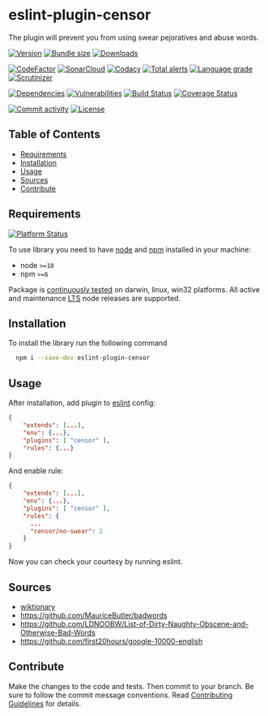 # eslint-plugin-censor
The plugin will prevent you from using swear pejoratives and abuse words.

[![Version][badge-vers]][npm]
[![Bundle size][npm-size-badge]][npm-size-url]
[![Downloads][npm-downloads-badge]][npm]

[![CodeFactor][codefactor-badge]][codefactor-url]
[![SonarCloud][sonarcloud-badge]][sonarcloud-url]
[![Codacy][codacy-badge]][codacy-url]
[![Total alerts][lgtm-alerts-badge]][lgtm-alerts-url]
[![Language grade][lgtm-lg-badge]][lgtm-lg-url]
[![Scrutinizer][scrutinizer-badge]][scrutinizer-url]

[![Dependencies][badge-deps]][npm]
[![Vulnerabilities][badge-vuln]](https://snyk.io/)
[![Build Status][tests-badge]][tests-url]
[![Coverage Status][badge-coverage]][url-coverage]

[![Commit activity][commit-activity-badge]][github]
[![License][badge-lic]][github]

## Table of Contents
  - [Requirements](#requirements)
  - [Installation](#installation)
  - [Usage](#usage)
  - [Sources](#sources)
  - [Contribute](#contribute)

## Requirements
[![Platform Status][appveyor-badge]][appveyor-url]

To use library you need to have [node](https://nodejs.org) and [npm](https://www.npmjs.com) installed in your machine:

* node `>=10`
* npm `>=6`

Package is [continuously tested][appveyor-url] on darwin, linux, win32 platforms. All active and maintenance [LTS](https://nodejs.org/en/about/releases/) node releases are supported.

## Installation

To install the library run the following command

```bash
  npm i --save-dev eslint-plugin-censor
```

## Usage

After installation, add plugin to [eslint](https://eslint.org/docs/user-guide/configuring/configuration-files#using-configuration-files) config:

```json
{
    "extends": [...],
    "env": {...},
    "plugins": [ "censor" ],
    "rules": {...}
}
```

And enable rule:
```json
{
    "extends": [...],
    "env": {...},
    "plugins": [ "censor" ],
    "rules": {
      ...
      "censor/no-swear": 2
    }
}
```

Now you can check your courtesy by running eslint.


## Sources

* [wiktionary](https://en.wiktionary.org/wiki/Category:English_swear_words)
* https://github.com/MauriceButler/badwords
* https://github.com/LDNOOBW/List-of-Dirty-Naughty-Obscene-and-Otherwise-Bad-Words
* https://github.com/first20hours/google-10000-english

## Contribute

Make the changes to the code and tests. Then commit to your branch. Be sure to follow the commit message conventions. Read [Contributing Guidelines](.github/CONTRIBUTING.md) for details.

[npm]: https://www.npmjs.com/package/eslint-plugin-censor
[github]: https://github.com/pustovitDmytro/eslint-plugin-censor
[coveralls]: https://coveralls.io/github/pustovitDmytro/eslint-plugin-censor?branch=master
[badge-deps]: https://img.shields.io/david/pustovitDmytro/eslint-plugin-censor.svg
[badge-vuln]: https://img.shields.io/snyk/vulnerabilities/npm/eslint-plugin-censor.svg?style=popout
[badge-vers]: https://img.shields.io/npm/v/eslint-plugin-censor.svg
[badge-lic]: https://img.shields.io/github/license/pustovitDmytro/eslint-plugin-censor.svg
[badge-coverage]: https://coveralls.io/repos/github/pustovitDmytro/eslint-plugin-censor/badge.svg?branch=master
[url-coverage]: https://coveralls.io/github/pustovitDmytro/eslint-plugin-censor?branch=master

[tests-badge]: https://img.shields.io/circleci/build/github/pustovitDmytro/eslint-plugin-censor
[tests-url]: https://app.circleci.com/pipelines/github/pustovitDmytro/eslint-plugin-censor

[codefactor-badge]: https://www.codefactor.io/repository/github/pustovitdmytro/eslint-plugin-censor/badge
[codefactor-url]: https://www.codefactor.io/repository/github/pustovitdmytro/eslint-plugin-censor

[commit-activity-badge]: https://img.shields.io/github/commit-activity/m/pustovitDmytro/eslint-plugin-censor

[scrutinizer-badge]: https://scrutinizer-ci.com/g/pustovitDmytro/eslint-plugin-censor/badges/quality-score.png?b=master
[scrutinizer-url]: https://scrutinizer-ci.com/g/pustovitDmytro/eslint-plugin-censor/?branch=master

[lgtm-lg-badge]: https://img.shields.io/lgtm/grade/javascript/g/pustovitDmytro/eslint-plugin-censor.svg?logo=lgtm&logoWidth=18
[lgtm-lg-url]: https://lgtm.com/projects/g/pustovitDmytro/eslint-plugin-censor/context:javascript

[lgtm-alerts-badge]: https://img.shields.io/lgtm/alerts/g/pustovitDmytro/eslint-plugin-censor.svg?logo=lgtm&logoWidth=18
[lgtm-alerts-url]: https://lgtm.com/projects/g/pustovitDmytro/eslint-plugin-censor/alerts/

[codacy-badge]: https://app.codacy.com/project/badge/Grade/a0c20fb89e0a40259f4c8e53810a5186
[codacy-url]: https://www.codacy.com/gh/pustovitDmytro/eslint-plugin-censor/dashboard?utm_source=github.com&amp;utm_medium=referral&amp;utm_content=pustovitDmytro/eslint-plugin-censor&amp;utm_campaign=Badge_Grade

[sonarcloud-badge]: https://sonarcloud.io/api/project_badges/measure?project=pustovitDmytro_eslint-plugin-censor&metric=alert_status
[sonarcloud-url]: https://sonarcloud.io/dashboard?id=pustovitDmytro_eslint-plugin-censor

[npm-downloads-badge]: https://img.shields.io/npm/dw/eslint-plugin-censor
[npm-size-badge]: https://img.shields.io/bundlephobia/min/eslint-plugin-censor
[npm-size-url]: https://bundlephobia.com/result?p=eslint-plugin-censor

[appveyor-badge]: https://ci.appveyor.com/api/projects/status/acj8x9m0fh5k4vfo/branch/master?svg=true
[appveyor-url]: https://ci.appveyor.com/project/pustovitDmytro/eslint-plugin-censor/branch/master


